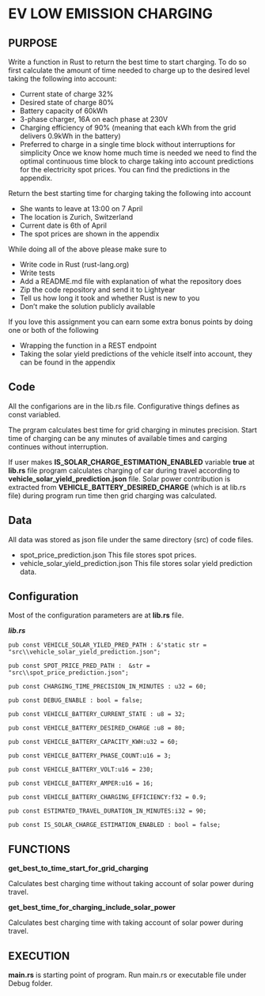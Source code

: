 # EV LOW EMISSION CHARGING

## PURPOSE
Write a function in Rust to return the best time to start charging. To do so first calculate the amount of time needed to charge up to the desired level taking the following into account:
- Current state of charge 32%
- Desired state of charge 80%
- Battery capacity of 60kWh
- 3-phase charger, 16A on each phase at 230V
- Charging efficiency of 90% (meaning that each kWh from the grid delivers 0.9kWh in the battery)
- Preferred to charge in a single time block without interruptions for simplicity 
Once we know home much time is needed we need to find the optimal continuous time block to charge taking into account predictions for the electricity spot prices. You can find the predictions in the appendix.

Return the best starting time for charging taking the following into account

- She wants to leave at 13:00 on 7 April
- The location is Zurich, Switzerland
- Current date is 6th of April
- The spot prices are shown in the appendix

While doing all of the above please make sure to
- Write code in Rust (rust-lang.org)
- Write tests
- Add a README.md file with explanation of what the repository does
- Zip the code repository and send it to Lightyear
- Tell us how long it took and whether Rust is new to you
- Don’t make the solution publicly available

If you love this assignment you can earn some extra bonus points by doing one or
both of the following

- Wrapping the function in a REST endpoint
- Taking the solar yield predictions of the vehicle itself into account, they can be
found in the appendix

## Code
All the configarions are in the lib.rs file. Configurative things defines as const variabled.

The prgram calculates best time for grid charging in minutes precision. Start time of charging can be any minutes of available times and carging continues without interruption.

If user makes **IS_SOLAR_CHARGE_ESTIMATION_ENABLED** variable **true** at **lib.rs** file program calculates charging of car during travel according to **vehicle_solar_yield_prediction.json** file. Solar power contribution is extracted from **VEHICLE_BATTERY_DESIRED_CHARGE** (which is at lib.rs file) during program run time then grid charging was calculated.

## Data

All data was stored as json file under the same directory (src) of code files.
- spot_price_prediction.json
This file stores spot prices.
- vehicle_solar_yield_prediction.json
This file stores solar yield prediction data.

## Configuration

Most of the configuration parameters are at **lib.rs** file.

***lib.rs***
```
pub const VEHICLE_SOLAR_YILED_PRED_PATH : &'static str = "src\\vehicle_solar_yield_prediction.json";

pub const SPOT_PRICE_PRED_PATH :  &str = "src\\spot_price_prediction.json";

pub const CHARGING_TIME_PRECISION_IN_MINUTES : u32 = 60;

pub const DEBUG_ENABLE : bool = false;

pub const VEHICLE_BATTERY_CURRENT_STATE : u8 = 32;

pub const VEHICLE_BATTERY_DESIRED_CHARGE :u8 = 80;

pub const VEHICLE_BATTERY_CAPACITY_KWH:u32 = 60;

pub const VEHICLE_BATTERY_PHASE_COUNT:u16 = 3;

pub const VEHICLE_BATTERY_VOLT:u16 = 230;

pub const VEHICLE_BATTERY_AMPER:u16 = 16;

pub const VEHICLE_BATTERY_CHARGING_EFFICIENCY:f32 = 0.9;

pub const ESTIMATED_TRAVEL_DURATION_IN_MINUTES:i32 = 90;

pub const IS_SOLAR_CHARGE_ESTIMATION_ENABLED : bool = false;
```
## FUNCTIONS

**get_best_to_time_start_for_grid_charging**

Calculates best charging time without taking account of solar power during travel.

**get_best_time_for_charging_include_solar_power**

Calculates best charging time with taking account of solar power during travel.

## EXECUTION

**main.rs** is starting point of program. Run main.rs or executable file under Debug folder.
